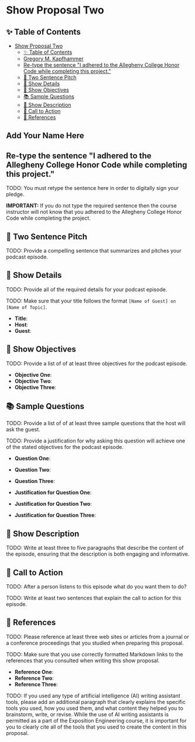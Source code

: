 # Show Proposal Two

## ✨ Table of Contents

<!---toc start-->

* [Show Proposal Two](#show-proposal-one)
  * [✨ Table of Contents](#-table-of-contents)
  * [Gregory M. Kapfhammer](#gregory-m-kapfhammer)
  * [Re-type the sentence "I adhered to the Allegheny College Honor Code while completing this project."](#re-type-the-sentence-i-adhered-to-the-allegheny-college-honor-code-while-completing-this-project)
  * [🏁 Two Sentence Pitch](#-one-sentence-pitch)
  * [🔬 Show Details](#-show-details)
  * [📝 Show Objectives](#-show-objectives)
  * [📚 Sample Questions](#-sample-questions)
  * [🎉 Show Description](#-show-description)
  * [📢 Call to Action](#-call-to-action)
  * [🦜 References](#-references)

<!---toc end-->

## Add Your Name Here

## Re-type the sentence "I adhered to the Allegheny College Honor Code while completing this project."

TODO: You must retype the sentence here in order to digitally sign your pledge.



**IMPORTANT:** If you do not type the required sentence then the course
instructor will not know that you adhered to the Allegheny College Honor Code
while completing the project.

## 🏁 Two Sentence Pitch

TODO: Provide a compelling sentence that summarizes and pitches your podcast
episode.

## 🔬 Show Details

TODO: Provide all of the required details for your podcast episode.

TODO: Make sure that your title follows the format `[Name of Guest] on [Name of
Topic]`.

- **Title**:
- **Host**:
- **Guest**:

## 📝 Show Objectives

TODO: Provide a list of of at least three objectives for the podcast episode.

- **Objective One**:
- **Objective Two**:
- **Objective Three**:

## 📚 Sample Questions

TODO: Provide a list of of at least three sample questions that the host will
ask the guest.

TODO: Provide a justification for why asking this question will achieve one of
the stated objectives for the podcast episode.

- **Question One**:
- **Question Two**:
- **Question Three**:

- **Justification for Question One**:
- **Justification for Question Two**:
- **Justification for Question Three**:

## 🎉 Show Description

TODO: Write at least three to five paragraphs that describe the content of the
episode, ensuring that the description is both engaging and informative.

## 📢 Call to Action

TODO: After a person listens to this episode what do you want them to do?

TODO: Write at least two sentences that explain the call to action for this episode.

## 🦜 References

TODO: Please reference at least three web sites or articles from a journal or a
conference proceedings that you studied when preparing this proposal.

TODO: Make sure that you use correctly formatted Markdown links to the
references that you consulted when writing this show proposal.

- **Reference One**:
- **Reference Two**:
- **Reference Three**:

TODO: If you used any type of artificial intelligence (AI) writing assistant
tools, please add an additional paragraph that clearly explains the specific
tools you used, how you used them, and what content they helped you to
brainstorm, write, or revise. While the use of AI writing assistants is
permitted as a part of the Exposition Engineering course, it is important for
you to clearly cite all of the tools that you used to create the content in
this proposal.

